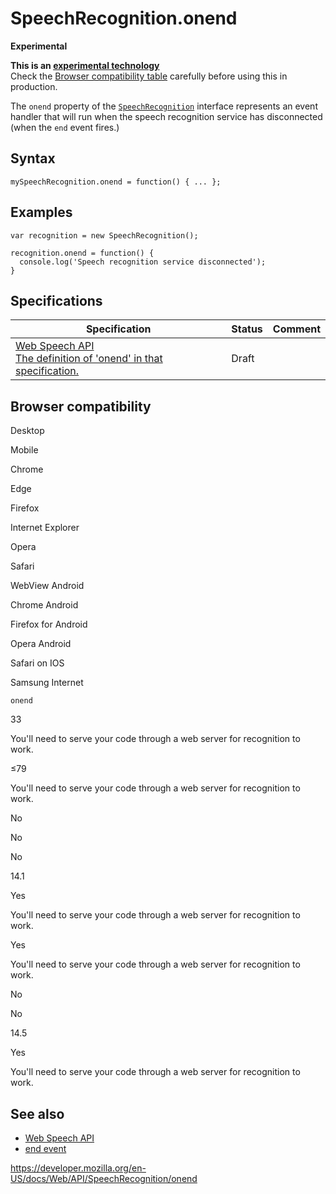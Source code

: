 SpeechRecognition.onend
=======================

**Experimental**

**This is an [experimental technology](https://developer.mozilla.org/en-US/docs/MDN/Guidelines/Conventions_definitions#experimental)**  
Check the [Browser compatibility table](#browser_compatibility) carefully before using this in production.

The `onend` property of the [`SpeechRecognition`](../speechrecognition) interface represents an event handler that will run when the speech recognition service has disconnected (when the `end` event fires.)

Syntax
------

    mySpeechRecognition.onend = function() { ... };

Examples
--------

    var recognition = new SpeechRecognition();

    recognition.onend = function() {
      console.log('Speech recognition service disconnected');
    }

Specifications
--------------

<table><thead><tr class="header"><th>Specification</th><th>Status</th><th>Comment</th></tr></thead><tbody><tr class="odd"><td><a href="https://wicg.github.io/speech-api/#dom-speechrecognition-onend">Web Speech API<br />
<span class="small">The definition of 'onend' in that specification.</span></a></td><td><span class="spec-draft">Draft</span></td><td></td></tr></tbody></table>

Browser compatibility
---------------------

Desktop

Mobile

Chrome

Edge

Firefox

Internet Explorer

Opera

Safari

WebView Android

Chrome Android

Firefox for Android

Opera Android

Safari on IOS

Samsung Internet

`onend`

33

You'll need to serve your code through a web server for recognition to work.

≤79

You'll need to serve your code through a web server for recognition to work.

No

No

No

14.1

Yes

You'll need to serve your code through a web server for recognition to work.

Yes

You'll need to serve your code through a web server for recognition to work.

No

No

14.5

Yes

You'll need to serve your code through a web server for recognition to work.

See also
--------

-   [Web Speech API](../web_speech_api)
-   [end event](end_event)

<a href="https://developer.mozilla.org/en-US/docs/Web/API/SpeechRecognition/onend" class="_attribution-link">https://developer.mozilla.org/en-US/docs/Web/API/SpeechRecognition/onend</a>
